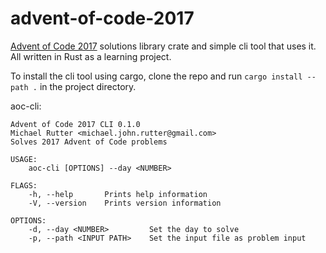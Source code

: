 # advent-of-code-2017
[Advent of Code 2017](https://adventofcode.com/2017) solutions library crate and simple cli tool that uses it. All written in Rust as a learning project.

To install the cli tool using cargo, clone the repo and run `cargo install --path .` in the project directory.

aoc-cli:
```
Advent of Code 2017 CLI 0.1.0
Michael Rutter <michael.john.rutter@gmail.com>
Solves 2017 Advent of Code problems

USAGE:
    aoc-cli [OPTIONS] --day <NUMBER>

FLAGS:
    -h, --help       Prints help information
    -V, --version    Prints version information

OPTIONS:
    -d, --day <NUMBER>         Set the day to solve
    -p, --path <INPUT PATH>    Set the input file as problem input
```
